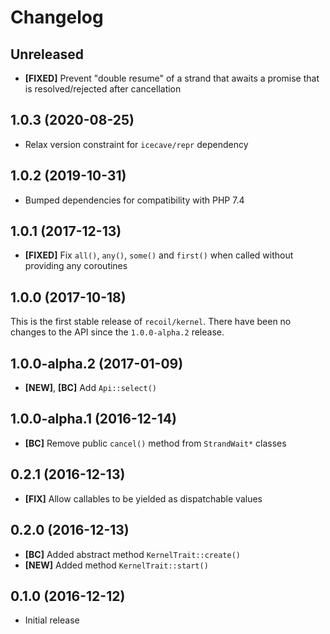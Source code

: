 # Changelog

## Unreleased

- **[FIXED]** Prevent "double resume" of a strand that awaits a promise that is resolved/rejected after cancellation

## 1.0.3 (2020-08-25)

- Relax version constraint for `icecave/repr` dependency

## 1.0.2 (2019-10-31)

- Bumped dependencies for compatibility with PHP 7.4

## 1.0.1 (2017-12-13)

- **[FIXED]** Fix `all()`, `any()`, `some()` and `first()` when called without
  providing any coroutines

## 1.0.0 (2017-10-18)

This is the first stable release of `recoil/kernel`. There have been no changes
to the API since the `1.0.0-alpha.2` release.

## 1.0.0-alpha.2 (2017-01-09)

- **[NEW]**, **[BC]** Add `Api::select()`

## 1.0.0-alpha.1 (2016-12-14)

- **[BC]** Remove public `cancel()` method from `StrandWait*` classes

## 0.2.1 (2016-12-13)

- **[FIX]** Allow callables to be yielded as dispatchable values

## 0.2.0 (2016-12-13)

- **[BC]** Added abstract method `KernelTrait::create()`
- **[NEW]** Added method `KernelTrait::start()`

## 0.1.0 (2016-12-12)

- Initial release
